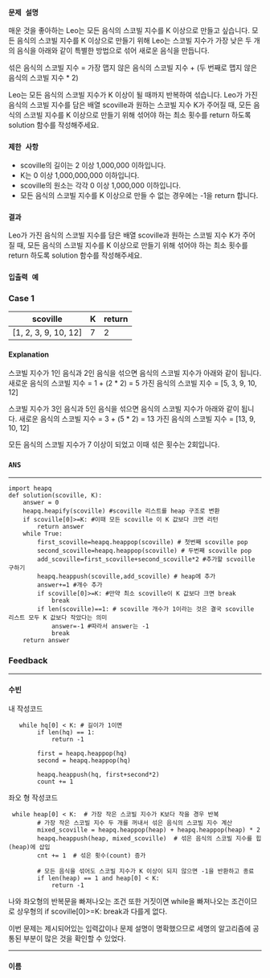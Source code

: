### `문제 설명`

매운 것을 좋아하는 Leo는 모든 음식의 스코빌 지수를 K 이상으로 만들고 싶습니다. 
모든 음식의 스코빌 지수를 K 이상으로 만들기 위해 Leo는 스코빌 지수가 가장 낮은 두 개의 음식을 아래와 같이 특별한 방법으로 섞어 새로운 음식을 만듭니다.

섞은 음식의 스코빌 지수 = 가장 맵지 않은 음식의 스코빌 지수 + (두 번째로 맵지 않은 음식의 스코빌 지수 * 2)

Leo는 모든 음식의 스코빌 지수가 K 이상이 될 때까지 반복하여 섞습니다.
Leo가 가진 음식의 스코빌 지수를 담은 배열 scoville과 원하는 스코빌 지수 K가 주어질 때, 모든 음식의 스코빌 지수를 K 이상으로 만들기 위해 섞어야 하는 최소 횟수를 return 하도록 solution 함수를 작성해주세요.

### `제한 사항`

- scoville의 길이는 2 이상 1,000,000 이하입니다.
- K는 0 이상 1,000,000,000 이하입니다.
- scoville의 원소는 각각 0 이상 1,000,000 이하입니다.
- 모든 음식의 스코빌 지수를 K 이상으로 만들 수 없는 경우에는 -1을 return 합니다.

### `결과`

Leo가 가진 음식의 스코빌 지수를 담은 배열 scoville과 원하는 스코빌 지수 K가 주어질 때, 모든 음식의 스코빌 지수를 K 이상으로 만들기 위해 섞어야 하는 최소 횟수를 return 하도록 solution 함수를 작성해주세요.

### `입출력 예`
### Case 1

|scoville|K|return|
|---|---|---|
|[1, 2, 3, 9, 10, 12]|7|2|

#### Explanation

스코빌 지수가 1인 음식과 2인 음식을 섞으면 음식의 스코빌 지수가 아래와 같이 됩니다.
새로운 음식의 스코빌 지수 = 1 + (2 * 2) = 5
가진 음식의 스코빌 지수 = [5, 3, 9, 10, 12]

스코빌 지수가 3인 음식과 5인 음식을 섞으면 음식의 스코빌 지수가 아래와 같이 됩니다.
새로운 음식의 스코빌 지수 = 3 + (5 * 2) = 13
가진 음식의 스코빌 지수 = [13, 9, 10, 12]

모든 음식의 스코빌 지수가 7 이상이 되었고 이때 섞은 횟수는 2회입니다.

### `ANS`

----

```
import heapq
def solution(scoville, K):
    answer = 0
    heapq.heapify(scoville) #scoville 리스트를 heap 구조로 변환
    if scoville[0]>=K: #이때 모든 scoville 이 K 값보다 크면 리턴
        return answer
    while True:
        first_scoville=heapq.heappop(scoville) # 첫번째 scoville pop
        second_scoville=heapq.heappop(scoville) # 두번째 scoville pop
        add_scoville=first_scoville+second_scoville*2 #추가할 scvoille 구하기
        heapq.heappush(scoville,add_scoville) # heap에 추가
        answer+=1 #개수 추가
        if scoville[0]>=K: #만약 최소 scoville이 K 값보다 크면 break
            break
        if len(scoville)==1: # scoville 개수가 1이라는 것은 결국 scoville 리스트 모두 K 값보다 작았다는 의미
            answer=-1 #따라서 answer는 -1
            break
    return answer

```

### Feedback
---
#### 수빈

내 작성코드
```
   while hq[0] < K: # 길이가 1이면
        if len(hq) == 1:
            return -1
        
        first = heapq.heappop(hq)
        second = heapq.heappop(hq)

        heapq.heappush(hq, first+second*2)
        count += 1
```
좌오 형 작성코드
```
 while heap[0] < K:  # 가장 작은 스코빌 지수가 K보다 작을 경우 반복
        # 가장 작은 스코빌 지수 두 개를 꺼내서 섞은 음식의 스코빌 지수 계산
        mixed_scoville = heapq.heappop(heap) + heapq.heappop(heap) * 2
        heapq.heappush(heap, mixed_scoville)  # 섞은 음식의 스코빌 지수를 힙(heap)에 삽입
        cnt += 1  # 섞은 횟수(count) 증가

        # 모든 음식을 섞어도 스코빌 지수가 K 이상이 되지 않으면 -1을 반환하고 종료
        if len(heap) == 1 and heap[0] < K:
            return -1
```

나와 좌오형의 반복문을 빠져나오는 조건 또한 거짓이면 while을 빠져나오는 조건이므로 상우형의 if scoville[0]>=K: break과 다를게 없다.

이번 문제는 제시되어있는 입력값이나 문제 설명이 명확했으므로 세명의 알고리즘에 공통된 부분이 많은 것을 확인할 수 있었다.


---
#### 이름
